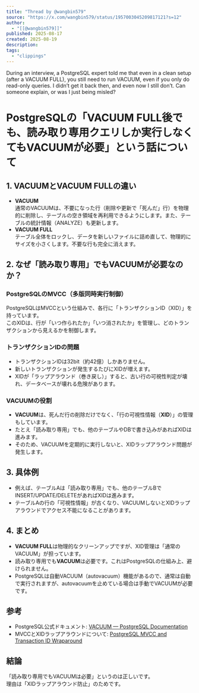 ```yaml
---
title: "Thread by @wangbin579"
source: "https://x.com/wangbin579/status/1957003045209817121?s=12"
author:
  - "[[@wangbin579]]"
published: 2025-08-17
created: 2025-08-19
description:
tags:
  - "clippings"
---
```

During an interview, a PostgreSQL expert told me that even in a clean setup (after a VACUUM FULL), you still need to run VACUUM, even if you only do read-only queries. I didn’t get it back then, and even now I still don’t. Can someone explain, or was I just being misled?

# PostgreSQLの「VACUUM FULL後でも、読み取り専用クエリしか実行しなくてもVACUUMが必要」という話について

## **1. VACUUM**と**VACUUM FULL**の違い

- **VACUUM**  
    通常のVACUUMは、不要になった行（削除や更新で「死んだ」行）を物理的に削除し、テーブルの空き領域を再利用できるようにします。また、テーブルの統計情報（ANALYZE）も更新します。
- **VACUUM FULL**  
    テーブル全体をロックし、データを新しいファイルに詰め直して、物理的にサイズを小さくします。不要な行も完全に消えます。

## **2.** なぜ「読み取り専用」でも**VACUUM**が必要なのか？

### **PostgreSQL**の**MVCC**（多版同時実行制御）

PostgreSQLはMVCCという仕組みで、各行に「トランザクションID（XID）」を持っています。  
このXIDは、行が「いつ作られたか」「いつ消されたか」を管理し、どのトランザクションから見えるかを制御します。

### トランザクション**ID**の問題

- トランザクションIDは32bit（約42億）しかありません。
- 新しいトランザクションが発生するたびにXIDが増えます。
- XIDが「ラップアラウンド（巻き戻し）」すると、古い行の可視性判定が壊れ、データベースが壊れる危険があります。

### **VACUUM**の役割

- **VACUUM**は、死んだ行の削除だけでなく、「行の可視性情報（**XID**）」の管理もしています。
- たとえ「読み取り専用」でも、他のテーブルやDBで書き込みがあればXIDは進みます。
- そのため、VACUUMを定期的に実行しないと、XIDラップアラウンド問題が発生します。

## **3.** 具体例

- 例えば、テーブルAは「読み取り専用」でも、他のテーブルBでINSERT/UPDATE/DELETEがあればXIDは進みます。
- テーブルAの行の「可視性情報」が古くなり、VACUUMしないとXIDラップアラウンドでアクセス不能になることがあります。

## **4.** まとめ

- **VACUUM FULL**は物理的なクリーンアップですが、XID管理は「通常のVACUUM」が担っています。
- 読み取り専用でも**VACUUM**は必要です。これはPostgreSQLの仕組み上、避けられません。
- PostgreSQLは自動VACUUM（autovacuum）機能があるので、通常は自動で実行されますが、autovacuumを止めている場合は手動でVACUUMが必要です。

## 参考

- PostgreSQL公式ドキュメント: [VACUUM — PostgreSQL Documentation](https://www.postgresql.org/docs/current/sql-vacuum.html)
- MVCCとXIDラップアラウンドについて: [PostgreSQL MVCC and Transaction ID Wraparound](https://wiki.postgresql.org/wiki/Freezing)

## 結論

「読み取り専用でもVACUUMは必要」というのは正しいです。  
理由は「XIDラップアラウンド防止」のためです。
